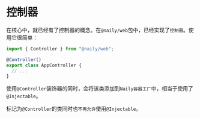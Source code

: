 # 控制器

在核心中，就已经有了控制器的概念。在`@naily/web`包中，已经实现了`控制器`。使用它很简单：

```typescript {3}
import { Controller } from "@naily/web";

@Controller()
export class AppController {
  // ...
}
```

使用`@Controller`装饰器的同时，会将该类添加到`Naily容器工厂`中，相当于使用了`@Injectable`。

标记为`@Controller`的类同时也`不再允许`使用`@Injectable`。
